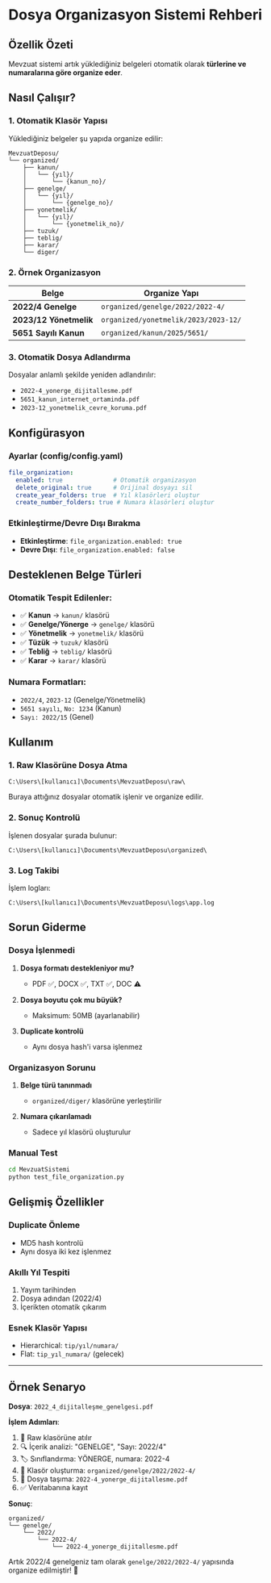 # Dosya Organizasyon Sistemi Rehberi

## Özellik Özeti

Mevzuat sistemi artık yüklediğiniz belgeleri otomatik olarak **türlerine ve numaralarına göre organize eder**. 

## Nasıl Çalışır?

### 1. Otomatik Klasör Yapısı
Yüklediğiniz belgeler şu yapıda organize edilir:

```
MevzuatDeposu/
└── organized/
    ├── kanun/
    │   └── {yıl}/
    │       └── {kanun_no}/
    ├── genelge/
    │   └── {yıl}/
    │       └── {genelge_no}/
    ├── yonetmelik/
    │   └── {yıl}/
    │       └── {yonetmelik_no}/
    ├── tuzuk/
    ├── teblig/
    ├── karar/
    └── diger/
```

### 2. Örnek Organizasyon

| Belge | Organize Yapı |
|-------|---------------|
| **2022/4 Genelge** | `organized/genelge/2022/2022-4/` |
| **2023/12 Yönetmelik** | `organized/yonetmelik/2023/2023-12/` |
| **5651 Sayılı Kanun** | `organized/kanun/2025/5651/` |

### 3. Otomatik Dosya Adlandırma
Dosyalar anlamlı şekilde yeniden adlandırılır:
- `2022-4_yonerge_dijitallesme.pdf`
- `5651_kanun_internet_ortaminda.pdf`
- `2023-12_yonetmelik_cevre_koruma.pdf`

## Konfigürasyon

### Ayarlar (config/config.yaml)
```yaml
file_organization:
  enabled: true              # Otomatik organizasyon
  delete_original: true      # Orijinal dosyayı sil
  create_year_folders: true  # Yıl klasörleri oluştur
  create_number_folders: true # Numara klasörleri oluştur
```

### Etkinleştirme/Devre Dışı Bırakma
- **Etkinleştirme**: `file_organization.enabled: true`
- **Devre Dışı**: `file_organization.enabled: false`

## Desteklenen Belge Türleri

### Otomatik Tespit Edilenler:
- ✅ **Kanun** → `kanun/` klasörü
- ✅ **Genelge/Yönerge** → `genelge/` klasörü  
- ✅ **Yönetmelik** → `yonetmelik/` klasörü
- ✅ **Tüzük** → `tuzuk/` klasörü
- ✅ **Tebliğ** → `teblig/` klasörü
- ✅ **Karar** → `karar/` klasörü

### Numara Formatları:
- `2022/4`, `2023-12` (Genelge/Yönetmelik)
- `5651 sayılı`, `No: 1234` (Kanun)
- `Sayı: 2022/15` (Genel)

## Kullanım

### 1. Raw Klasörüne Dosya Atma
```
C:\Users\[kullanıcı]\Documents\MevzuatDeposu\raw\
```
Buraya attığınız dosyalar otomatik işlenir ve organize edilir.

### 2. Sonuç Kontrolü
İşlenen dosyalar şurada bulunur:
```
C:\Users\[kullanıcı]\Documents\MevzuatDeposu\organized\
```

### 3. Log Takibi
İşlem logları:
```
C:\Users\[kullanıcı]\Documents\MevzuatDeposu\logs\app.log
```

## Sorun Giderme

### Dosya İşlenmedi
1. **Dosya formatı destekleniyor mu?**
   - PDF ✅, DOCX ✅, TXT ✅, DOC ⚠️
   
2. **Dosya boyutu çok mu büyük?**
   - Maksimum: 50MB (ayarlanabilir)
   
3. **Duplicate kontrolü**
   - Aynı dosya hash'i varsa işlenmez

### Organizasyon Sorunu  
1. **Belge türü tanınmadı**
   - `organized/diger/` klasörüne yerleştirilir
   
2. **Numara çıkarılamadı**
   - Sadece yıl klasörü oluşturulur

### Manual Test
```bash
cd MevzuatSistemi
python test_file_organization.py
```

## Gelişmiş Özellikler

### Duplicate Önleme
- MD5 hash kontrolü
- Aynı dosya iki kez işlenmez

### Akıllı Yıl Tespiti
1. Yayım tarihinden
2. Dosya adından (2022/4)
3. İçerikten otomatik çıkarım

### Esnek Klasör Yapısı
- Hierarchical: `tip/yıl/numara/`
- Flat: `tip_yıl_numara/` (gelecek)

---

## Örnek Senaryo

**Dosya**: `2022_4_dijitalleşme_genelgesi.pdf`

**İşlem Adımları**:
1. 📂 Raw klasörüne atılır
2. 🔍 İçerik analizi: "GENELGE", "Sayı: 2022/4" 
3. 🏷️ Sınıflandırma: YÖNERGE, numara: 2022-4
4. 📁 Klasör oluşturma: `organized/genelge/2022/2022-4/`
5. 📄 Dosya taşıma: `2022-4_yonerge_dijitallesme.pdf`
6. ✅ Veritabanına kayıt

**Sonuç**: 
```
organized/
└── genelge/
    └── 2022/
        └── 2022-4/
            └── 2022-4_yonerge_dijitallesme.pdf
```

Artık 2022/4 genelgeniz tam olarak `genelge/2022/2022-4/` yapısında organize edilmiştir! 🎉
